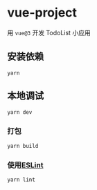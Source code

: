 # vue-project

用 `vue@3` 开发 TodoList 小应用

## 安装依赖

```
yarn
```

## 本地调试

```sh
yarn dev
```

### 打包

```sh
yarn build
```

### 使用[ESLint](https://eslint.org/)

```sh
yarn lint
```
